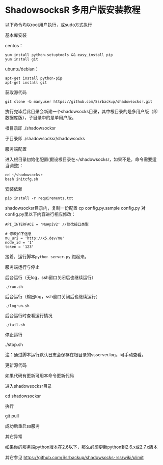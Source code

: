 # ShadowsocksR 多用户版安装教程

以下命令均以root用户执行，或sudo方式执行

基本库安装

centos：
```
yum install python-setuptools && easy_install pip
yum install git
```
ubuntu/debian：
```
apt-get install python-pip
apt-get install git
```
获取源代码

`git clone -b manyuser https://github.com/Ssrbackup/shadowsocksr.git`

执行完毕后此目录会新建一个shadowsocks目录，其中根目录的是多用户版（即数据库版），子目录中的是单用户版。

根目录即 ./shadowsocksr

子目录即 ./shadowsocksr/shadowsocks

服务端配置

进入根目录初始化配置(假设根目录在~/shadowsocksr，如果不是，命令需要适当调整)：
```
cd ~/shadowsocksr
bash initcfg.sh
```
安装依赖
```
pip install -r requirements.txt
```
shadowsocksr目录内，复制一份配置 cp config.py.sample config.py 对config.py里以下内容进行相应修改：
```
API_INTERFACE = 'MuApiV2' //修改接口类型

# 修改如下信息
mu_uri = 'http://x5.dev/mu'
node_id = '1'
token = '123'
```
接着，运行脚本`python server.py` 跑起来。

服务端运行与停止

后台运行（无log，ssh窗口关闭后也继续运行）

`./run.sh`

后台运行（输出log，ssh窗口关闭后也继续运行）

`./logrun.sh`

后台运行时查看运行情况

`./tail.sh`

停止运行

./stop.sh

注：通过脚本运行默认日志会保存在根目录的ssserver.log，可手动查看。

更新源代码

如果代码有更新可用本命令更新代码

进入shadowsocksr目录

cd shadowsocksr

执行

git pull

成功后重启ss服务

其它异常

如果你的服务端python版本在2.6以下，那么必须更新python到2.6.x或2.7.x版本
<p>其它参见 <a href="https://github.com/Ssrbackup/shadowsocks-rss/wiki/ulimit">https://github.com/Ssrbackup/shadowsocks-rss/wiki/ulimit</a></p>